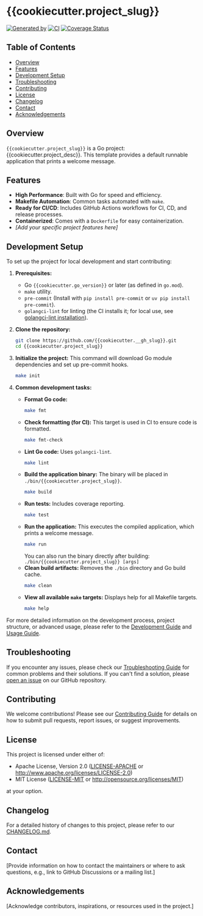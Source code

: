 # {{cookiecutter.project_slug}}

[![Generated by](https://img.shields.io/badge/Generated%20by-x--pt%2Ftemplate-blue)](https://github.com/x-pt/template)
[![CI](https://github.com/{{cookiecutter.__gh_slug}}/workflows/CI/badge.svg)](https://github.com/{{cookiecutter.__gh_slug}}/actions)
[![Coverage Status](https://coveralls.io/repos/github/{{cookiecutter.__gh_slug}}/badge.svg?branch=main)](https://coveralls.io/github/{{cookiecutter.__gh_slug}}?branch=main)
<!-- Add other relevant badges: Go version, License, etc. -->

## Table of Contents

- [Overview](#overview)
- [Features](#features)
- [Development Setup](#development-setup)
- [Troubleshooting](#troubleshooting)
- [Contributing](#contributing)
- [License](#license)
- [Changelog](#changelog)
- [Contact](#contact)
- [Acknowledgements](#acknowledgements)

## Overview

`{{cookiecutter.project_slug}}` is a Go project: {{cookiecutter.project_desc}}.
This template provides a default runnable application that prints a welcome message.

## Features

- **High Performance**: Built with Go for speed and efficiency.
- **Makefile Automation**: Common tasks automated with `make`.
- **Ready for CI/CD**: Includes GitHub Actions workflows for CI, CD, and release processes.
- **Containerized**: Comes with a `Dockerfile` for easy containerization.
- _[Add your specific project features here]_

## Development Setup

To set up the project for local development and start contributing:

1.  **Prerequisites:**
    *   Go `{{cookiecutter.go_version}}` or later (as defined in `go.mod`).
    *   `make` utility.
    *   `pre-commit` (Install with `pip install pre-commit` or `uv pip install pre-commit`).
    *   `golangci-lint` for linting (the CI installs it; for local use, see [golangci-lint installation](https://golangci-lint.run/usage/install/)).

2.  **Clone the repository:**
    ```bash
    git clone https://github.com/{{cookiecutter.__gh_slug}}.git
    cd {{cookiecutter.project_slug}}
    ```

3.  **Initialize the project:**
    This command will download Go module dependencies and set up pre-commit hooks.
    ```bash
    make init
    ```

4.  **Common development tasks:**
    *   **Format Go code:**
        ```bash
        make fmt
        ```
    *   **Check formatting (for CI):**
        This target is used in CI to ensure code is formatted.
        ```bash
        make fmt-check
        ```
    *   **Lint Go code:**
        Uses `golangci-lint`.
        ```bash
        make lint
        ```
    *   **Build the application binary:**
        The binary will be placed in `./bin/{{cookiecutter.project_slug}}`.
        ```bash
        make build
        ```
    *   **Run tests:**
        Includes coverage reporting.
        ```bash
        make test
        ```
    *   **Run the application:**
        This executes the compiled application, which prints a welcome message.
        ```bash
        make run
        ```
        You can also run the binary directly after building: `./bin/{{cookiecutter.project_slug}} [args]`
    *   **Clean build artifacts:**
        Removes the `./bin` directory and Go build cache.
        ```bash
        make clean
        ```
    *   **View all available `make` targets:**
        Displays help for all Makefile targets.
        ```bash
        make help
        ```

For more detailed information on the development process, project structure, or advanced usage, please refer to the [Development Guide](docs/development.md) and [Usage Guide](docs/usage.md).

## Troubleshooting

If you encounter any issues, please check our [Troubleshooting Guide](docs/troubleshooting.md) for common problems and their solutions. If you can't find a solution, please [open an issue](https://github.com/{{cookiecutter.__gh_slug}}/issues) on our GitHub repository.

## Contributing

We welcome contributions! Please see our [Contributing Guide](CONTRIBUTING.md) for details on how to submit pull requests, report issues, or suggest improvements.

## License

This project is licensed under either of:

- Apache License, Version 2.0 ([LICENSE-APACHE](LICENSE-APACHE) or http://www.apache.org/licenses/LICENSE-2.0)
- MIT License ([LICENSE-MIT](LICENSE-MIT) or http://opensource.org/licenses/MIT)

at your option.

## Changelog

For a detailed history of changes to this project, please refer to our [CHANGELOG.md](CHANGELOG.md).

## Contact

[Provide information on how to contact the maintainers or where to ask questions, e.g., link to GitHub Discussions or a mailing list.]

## Acknowledgements

[Acknowledge contributors, inspirations, or resources used in the project.]
